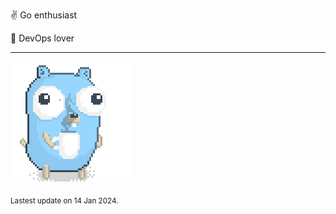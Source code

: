 :v: Go enthusiast

:muscle: DevOps lover

---

![Image alt text](/images/gopher_with_coffee.gif)


<sub>Lastest update on 14 Jan 2024.</sub>
